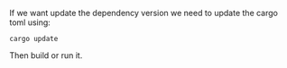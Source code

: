 If we want update the dependency version we need to update the cargo toml using: 
```
cargo update
``` 
Then build or run it. 

